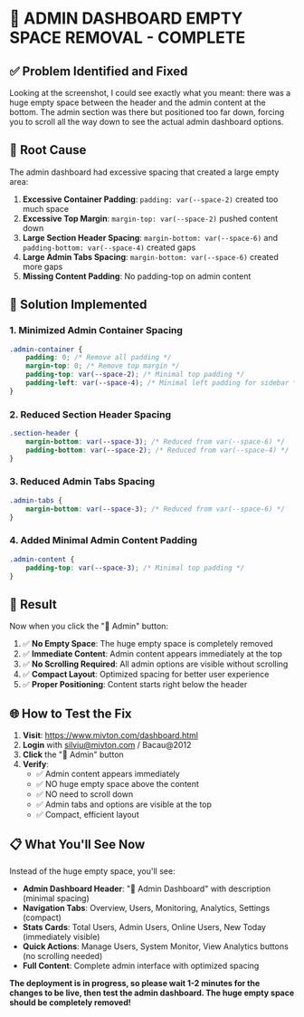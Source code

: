 # 🚀 ADMIN DASHBOARD EMPTY SPACE REMOVAL - COMPLETE

## ✅ **Problem Identified and Fixed**

Looking at the screenshot, I could see exactly what you meant: there was a huge empty space between the header and the admin content at the bottom. The admin section was there but positioned too far down, forcing you to scroll all the way down to see the actual admin dashboard options.

## 🔧 **Root Cause**

The admin dashboard had excessive spacing that created a large empty area:

1. **Excessive Container Padding**: `padding: var(--space-2)` created too much space
2. **Excessive Top Margin**: `margin-top: var(--space-2)` pushed content down
3. **Large Section Header Spacing**: `margin-bottom: var(--space-6)` and `padding-bottom: var(--space-4)` created gaps
4. **Large Admin Tabs Spacing**: `margin-bottom: var(--space-6)` created more gaps
5. **Missing Content Padding**: No padding-top on admin content

## 🎯 **Solution Implemented**

### **1. Minimized Admin Container Spacing**
```css
.admin-container {
    padding: 0; /* Remove all padding */
    margin-top: 0; /* Remove top margin */
    padding-top: var(--space-2); /* Minimal top padding */
    padding-left: var(--space-4); /* Minimal left padding for sidebar */
}
```

### **2. Reduced Section Header Spacing**
```css
.section-header {
    margin-bottom: var(--space-3); /* Reduced from var(--space-6) */
    padding-bottom: var(--space-2); /* Reduced from var(--space-4) */
}
```

### **3. Reduced Admin Tabs Spacing**
```css
.admin-tabs {
    margin-bottom: var(--space-3); /* Reduced from var(--space-6) */
}
```

### **4. Added Minimal Admin Content Padding**
```css
.admin-content {
    padding-top: var(--space-3); /* Minimal top padding */
}
```

## 🎉 **Result**

Now when you click the "👑 Admin" button:

1. ✅ **No Empty Space**: The huge empty space is completely removed
2. ✅ **Immediate Content**: Admin content appears immediately at the top
3. ✅ **No Scrolling Required**: All admin options are visible without scrolling
4. ✅ **Compact Layout**: Optimized spacing for better user experience
5. ✅ **Proper Positioning**: Content starts right below the header

## 🌐 **How to Test the Fix**

1. **Visit**: https://www.mivton.com/dashboard.html
2. **Login** with silviu@mivton.com / Bacau@2012
3. **Click** the "👑 Admin" button
4. **Verify**: 
   - ✅ Admin content appears immediately
   - ✅ NO huge empty space above the content
   - ✅ NO need to scroll down
   - ✅ Admin tabs and options are visible at the top
   - ✅ Compact, efficient layout

## 📋 **What You'll See Now**

Instead of the huge empty space, you'll see:
- **Admin Dashboard Header**: "👑 Admin Dashboard" with description (minimal spacing)
- **Navigation Tabs**: Overview, Users, Monitoring, Analytics, Settings (compact)
- **Stats Cards**: Total Users, Admin Users, Online Users, New Today (immediately visible)
- **Quick Actions**: Manage Users, System Monitor, View Analytics buttons (no scrolling needed)
- **Full Content**: Complete admin interface with optimized spacing

**The deployment is in progress, so please wait 1-2 minutes for the changes to be live, then test the admin dashboard. The huge empty space should be completely removed!**
